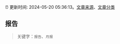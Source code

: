 :alarm_clock: 更新时间: 2024-05-20 05:36:13。[文章来源](/README.md)、[文章分类](/TAGS.md)

## 报告


> 关键字：`报告`、`月报`



